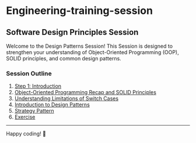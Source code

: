 # Engineering-training-session

## Software Design Principles Session

Welcome to the Design Patterns Session! This Session is designed to strengthen your understanding of Object-Oriented Programming (OOP), SOLID principles, and common design patterns.

### Session Outline

1. [Step 1: Introduction](./01-introduction.md)
2. [Object-Oriented Programming Recap and SOLID Principles](./02-oo-solid.md)
3. [Understanding Limitations of Switch Cases](./03-switch-case-limitations.md)
4. [Introduction to Design Patterns](./04-design-patterns-intro.md)
5. [Strategy Pattern](./05-strategy-pattern.md)
6. [Exercise](./06-strategy-exercise.md)

---


Happy coding! 🎉
